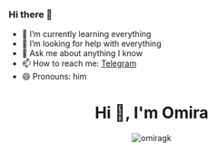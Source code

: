### Hi there 👋

- 🌱 I’m currently learning everything
- 🤔 I’m looking for help with everything
- 💬 Ask me about anything I know
- 📫 How to reach me: [Telegram](https://t.me/omiragk)
- 😄 Pronouns: him


<h1 align="center">Hi 👋, I'm Omira </h1>


<p align="center"> <img src="https://komarev.com/ghpvc/?username=omiragk05&label=Profile%20views&color=0e75b6&style=flat" alt="omiragk" /> </p>



